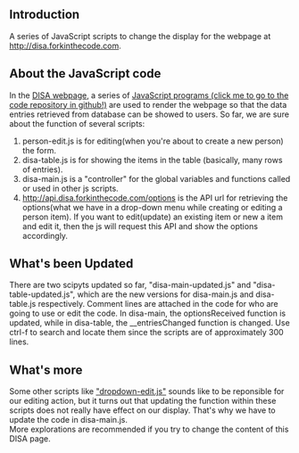 ## Introduction
A series of JavaScript scripts to change the display for the webpage at http://disa.forkinthecode.com.
## About the JavaScript code
In the [DISA webpage](http://disa.forkinthecode.com), a series of [JavaScript programs (click me to go to the code repository in github!)](https://github.com/paarulsukanya/disa) are used to render the webpage so that the data entries retrieved from database can be showed to users. So far, we are sure about the function of several scripts:

1. person-edit.js is for editing(when you're about to create a new person) the form.
2. disa-table.js is for showing the items in the table (basically, many rows of entries).
3. disa-main.js is a "controller" for the global variables and functions called or used in other js scripts.
4. http://api.disa.forkinthecode.com/options is the API url for retrieving the options(what we have in a drop-down menu while creating or editing a person item). If you want to edit(update) an existing item or new a item and edit it, then the js will request this API and show the options accordingly.

## What's been Updated 
There are two scipyts updated so far, "disa-main-updated.js" and "disa-table-updated.js", which are the new versions for disa-main.js and disa-table.js respectively. Comment lines are attached in the code for who are going to use or edit the code. In disa-main, the optionsReceived function is updated, while in disa-table, the __entriesChanged function is changed. Use ctrl-f to search and locate them since the scripts are of approximately 300 lines.

## What's more

Some other scripts like ["dropdown-edit.js"](https://github.com/paarulsukanya/disa/blob/master/src/disa-edit/dropdown-edit.js) sounds like to be reponsible for our editing action, but it turns out that updating the function within these scripts does not really have effect on our display. That's why we have to update the code in disa-main.js.   
More explorations are recommended if you try to change the content of this DISA page.


